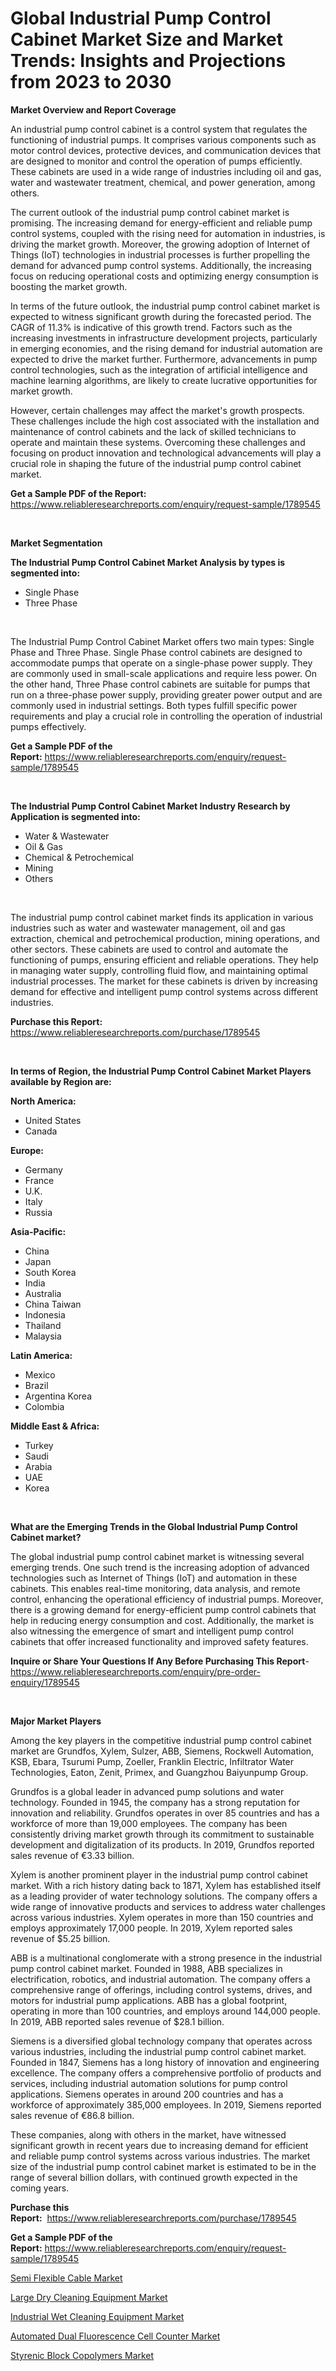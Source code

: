 <p><h1>Global Industrial Pump Control Cabinet Market Size and Market Trends: Insights and Projections from 2023 to 2030</h1></p><p><strong>Market Overview and Report Coverage</strong></p>
<p><p>An industrial pump control cabinet is a control system that regulates the functioning of industrial pumps. It comprises various components such as motor control devices, protective devices, and communication devices that are designed to monitor and control the operation of pumps efficiently. These cabinets are used in a wide range of industries including oil and gas, water and wastewater treatment, chemical, and power generation, among others.</p><p>The current outlook of the industrial pump control cabinet market is promising. The increasing demand for energy-efficient and reliable pump control systems, coupled with the rising need for automation in industries, is driving the market growth. Moreover, the growing adoption of Internet of Things (IoT) technologies in industrial processes is further propelling the demand for advanced pump control systems. Additionally, the increasing focus on reducing operational costs and optimizing energy consumption is boosting the market growth.</p><p>In terms of the future outlook, the industrial pump control cabinet market is expected to witness significant growth during the forecasted period. The CAGR of 11.3% is indicative of this growth trend. Factors such as the increasing investments in infrastructure development projects, particularly in emerging economies, and the rising demand for industrial automation are expected to drive the market further. Furthermore, advancements in pump control technologies, such as the integration of artificial intelligence and machine learning algorithms, are likely to create lucrative opportunities for market growth.</p><p>However, certain challenges may affect the market's growth prospects. These challenges include the high cost associated with the installation and maintenance of control cabinets and the lack of skilled technicians to operate and maintain these systems. Overcoming these challenges and focusing on product innovation and technological advancements will play a crucial role in shaping the future of the industrial pump control cabinet market.</p></p>
<p><strong>Get a Sample PDF of the Report:</strong> <a href="https://www.reliableresearchreports.com/enquiry/request-sample/1789545">https://www.reliableresearchreports.com/enquiry/request-sample/1789545</a></p>
<p>&nbsp;</p>
<p><strong>Market Segmentation</strong></p>
<p><strong>The Industrial Pump Control Cabinet Market Analysis by types is segmented into:</strong></p>
<p><ul><li>Single Phase</li><li>Three Phase</li></ul></p>
<p>&nbsp;</p>
<p><p>The Industrial Pump Control Cabinet Market offers two main types: Single Phase and Three Phase. Single Phase control cabinets are designed to accommodate pumps that operate on a single-phase power supply. They are commonly used in small-scale applications and require less power. On the other hand, Three Phase control cabinets are suitable for pumps that run on a three-phase power supply, providing greater power output and are commonly used in industrial settings. Both types fulfill specific power requirements and play a crucial role in controlling the operation of industrial pumps effectively.</p></p>
<p><strong>Get a Sample PDF of the Report:</strong>&nbsp;<a href="https://www.reliableresearchreports.com/enquiry/request-sample/1789545">https://www.reliableresearchreports.com/enquiry/request-sample/1789545</a></p>
<p>&nbsp;</p>
<p><strong>The Industrial Pump Control Cabinet Market Industry Research by Application is segmented into:</strong></p>
<p><ul><li>Water & Wastewater</li><li>Oil & Gas</li><li>Chemical & Petrochemical</li><li>Mining</li><li>Others</li></ul></p>
<p>&nbsp;</p>
<p><p>The industrial pump control cabinet market finds its application in various industries such as water and wastewater management, oil and gas extraction, chemical and petrochemical production, mining operations, and other sectors. These cabinets are used to control and automate the functioning of pumps, ensuring efficient and reliable operations. They help in managing water supply, controlling fluid flow, and maintaining optimal industrial processes. The market for these cabinets is driven by increasing demand for effective and intelligent pump control systems across different industries.</p></p>
<p><strong>Purchase this Report:</strong>&nbsp; <a href="https://www.reliableresearchreports.com/purchase/1789545">https://www.reliableresearchreports.com/purchase/1789545</a></p>
<p>&nbsp;</p>
<p><strong>In terms of Region, the Industrial Pump Control Cabinet Market Players available by Region are:</strong></p>
<p>
    <p> <strong> North America: </strong>
        <ul>
            <li>United States</li>
            <li>Canada</li>
        </ul>
        </p> 
    <p> <strong> Europe: </strong>
        <ul>
            <li>Germany</li>
            <li>France</li>
            <li>U.K.</li>
            <li>Italy</li>
            <li>Russia</li>
        </ul>
        </p> 
    <p> <strong> Asia-Pacific: </strong>
        <ul>
            <li>China</li>
            <li>Japan</li>
            <li>South Korea</li>
            <li>India</li>
            <li>Australia</li>
            <li>China Taiwan</li>
            <li>Indonesia</li>
            <li>Thailand</li>
            <li>Malaysia</li>
        </ul>
        </p> 
    <p> <strong> Latin America: </strong>
        <ul>
            <li>Mexico</li>
            <li>Brazil</li>
            <li>Argentina Korea</li>
            <li>Colombia</li>
        </ul>
        </p> 
    <p> <strong> Middle East & Africa: </strong>
        <ul>
            <li>Turkey</li>
            <li>Saudi</li>
            <li>Arabia</li>
            <li>UAE</li>
            <li>Korea</li>
        </ul>
    </p>
    </p>
<p>&nbsp;</p>
<p><strong>What are the Emerging Trends in the Global Industrial Pump Control Cabinet market?</strong></p>
<p><p>The global industrial pump control cabinet market is witnessing several emerging trends. One such trend is the increasing adoption of advanced technologies such as Internet of Things (IoT) and automation in these cabinets. This enables real-time monitoring, data analysis, and remote control, enhancing the operational efficiency of industrial pumps. Moreover, there is a growing demand for energy-efficient pump control cabinets that help in reducing energy consumption and cost. Additionally, the market is also witnessing the emergence of smart and intelligent pump control cabinets that offer increased functionality and improved safety features.</p></p>
<p><strong>Inquire or Share Your Questions If Any Before Purchasing This Report</strong>- <a href="https://www.reliableresearchreports.com/enquiry/pre-order-enquiry/1789545">https://www.reliableresearchreports.com/enquiry/pre-order-enquiry/1789545</a></p>
<p>&nbsp;</p>
<p><strong>Major Market Players</strong></p>
<p><p>Among the key players in the competitive industrial pump control cabinet market are Grundfos, Xylem, Sulzer, ABB, Siemens, Rockwell Automation, KSB, Ebara, Tsurumi Pump, Zoeller, Franklin Electric, Infiltrator Water Technologies, Eaton, Zenit, Primex, and Guangzhou Baiyunpump Group. </p><p>Grundfos is a global leader in advanced pump solutions and water technology. Founded in 1945, the company has a strong reputation for innovation and reliability. Grundfos operates in over 85 countries and has a workforce of more than 19,000 employees. The company has been consistently driving market growth through its commitment to sustainable development and digitalization of its products. In 2019, Grundfos reported sales revenue of €3.33 billion.</p><p>Xylem is another prominent player in the industrial pump control cabinet market. With a rich history dating back to 1871, Xylem has established itself as a leading provider of water technology solutions. The company offers a wide range of innovative products and services to address water challenges across various industries. Xylem operates in more than 150 countries and employs approximately 17,000 people. In 2019, Xylem reported sales revenue of $5.25 billion.</p><p>ABB is a multinational conglomerate with a strong presence in the industrial pump control cabinet market. Founded in 1988, ABB specializes in electrification, robotics, and industrial automation. The company offers a comprehensive range of offerings, including control systems, drives, and motors for industrial pump applications. ABB has a global footprint, operating in more than 100 countries, and employs around 144,000 people. In 2019, ABB reported sales revenue of $28.1 billion.</p><p>Siemens is a diversified global technology company that operates across various industries, including the industrial pump control cabinet market. Founded in 1847, Siemens has a long history of innovation and engineering excellence. The company offers a comprehensive portfolio of products and services, including industrial automation solutions for pump control applications. Siemens operates in around 200 countries and has a workforce of approximately 385,000 employees. In 2019, Siemens reported sales revenue of €86.8 billion.</p><p>These companies, along with others in the market, have witnessed significant growth in recent years due to increasing demand for efficient and reliable pump control systems across various industries. The market size of the industrial pump control cabinet market is estimated to be in the range of several billion dollars, with continued growth expected in the coming years.</p></p>
<p><strong>Purchase this Report:</strong>&nbsp;&nbsp;<a href="https://www.reliableresearchreports.com/purchase/1789545">https://www.reliableresearchreports.com/purchase/1789545</a></p>
<p></p>
<p><strong>Get a Sample PDF of the Report:</strong>&nbsp;<a href="https://www.reliableresearchreports.com/enquiry/request-sample/1789545">https://www.reliableresearchreports.com/enquiry/request-sample/1789545</a></p>
<p><p><a href="https://medium.com/@magaliortiz1955/semi-flexible-cable-market-size-market-outlook-and-market-forecast-2023-to-2030-75f4537ddeda">Semi Flexible Cable Market</a></p><p><a href="https://www.linkedin.com/pulse/large-dry-cleaning-equipment-market-share-amp-new-trends/">Large Dry Cleaning Equipment Market</a></p><p><a href="https://www.linkedin.com/pulse/industrial-wet-cleaning-equipment-market-size-2023/">Industrial Wet Cleaning Equipment Market</a></p><p><a href="https://www.linkedin.com/pulse/decoding-automated-dual-fluorescence-cell-counter-market/">Automated Dual Fluorescence Cell Counter Market</a></p><p><a href="https://medium.com/@lilliandach2023/styrenic-block-copolymers-market-analysis-and-sze-forecasted-for-period-from-2023-to-2030-a884d654ef2c">Styrenic Block Copolymers Market</a></p></p>
